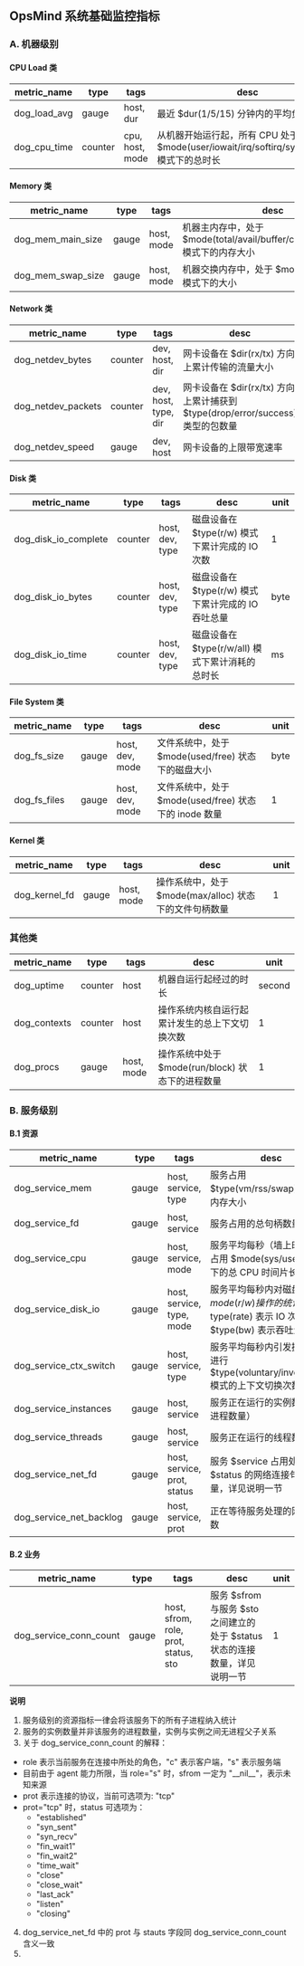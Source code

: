 ## OpsMind 系统基础监控指标

### A. 机器级别

#### CPU Load 类

metric_name | type | tags | desc | unit
------------ | ------ | ----| ----- | ----
dog_load_avg | gauge | host, dur | 最近 $dur(1/5/15) 分钟内的平均负载值 | 1
dog_cpu_time | counter | cpu, host, mode | 从机器开始运行起，所有 CPU 处于 $mode(user/iowait/irq/softirq/system/idle) 模式下的总时长 | second

#### Memory 类

metric_name | type | tags | desc | unit | memo
------------ | ------ | ----| ----- | ----| ----
dog_mem_main_size | gauge | host, mode | 机器主内存中，处于 $mode(total/avail/buffer/cache/free/used) 模式下的内存大小 | byte | 使用率 = avail/total
dog_mem_swap_size | gauge | host, mode | 机器交换内存中，处于 $mode(used/free) 模式下的大小 | byte

#### Network 类

metric_name | type | tags | desc | unit
------------ | ------ | ----| ----- | ---- 
dog_netdev_bytes | counter | dev, host, dir | 网卡设备在 $dir(rx/tx) 方向上累计传输的流量大小 | byte 
dog_netdev_packets | counter | dev, host, type, dir | 网卡设备在 $dir(rx/tx) 方向上累计捕获到 $type(drop/error/success) 类型的包数量 | 1 
dog_netdev_speed | gauge | dev, host | 网卡设备的上限带宽速率 | Mbps

#### Disk 类

metric_name | type | tags | desc | unit
------------ | ------ | ----| ----- | ----
dog_disk_io_complete | counter | host, dev, type | 磁盘设备在 $type(r/w) 模式下累计完成的 IO 次数 | 1
dog_disk_io_bytes | counter | host, dev, type | 磁盘设备在 $type(r/w) 模式下累计完成的 IO 吞吐总量 | byte
dog_disk_io_time | counter | host, dev, type | 磁盘设备在 $type(r/w/all) 模式下累计消耗的总时长 | ms

#### File System 类

metric_name | type | tags | desc | unit
------------ | ------ | ----| ----- | ----
dog_fs_size | gauge | host, dev, mode | 文件系统中，处于 $mode(used/free) 状态下的磁盘大小 | byte
dog_fs_files | gauge | host, dev, mode | 文件系统中，处于 $mode(used/free) 状态下的 inode 数量 | 1

#### Kernel 类

metric_name | type | tags | desc | unit
------------ | ------ | ----| ----- | ----
dog_kernel_fd | gauge | host, mode | 操作系统中，处于 $mode(max/alloc) 状态下的文件句柄数量 | 1

### 其他类

metric_name | type | tags | desc | unit
------------ | ------ | ----| ----- | ----
dog_uptime | counter | host |  机器自运行起经过的时长 | second
dog_contexts | counter | host | 操作系统内核自运行起累计发生的总上下文切换次数 | 1
dog_procs | gauge | host, mode | 操作系统中处于 $mode(run/block) 状态下的进程数量 | 1

### B. 服务级别

#### B.1 资源

metric_name | type | tags | desc | unit
------------ | ------ | ----| ----- | ---
dog_service_mem | gauge | host, service, type | 服务占用 $type(vm/rss/swap) 类型的内存大小 | byte
dog_service_fd | gauge | host, service | 服务占用的总句柄数量 | 1
dog_service_cpu | gauge | host, service, mode | 服务平均每秒（墙上时间）内占用 $mode(sys/user) 模式下的总 CPU 时间片长度 | second
dog_service_disk_io | gauge | host, service, type, mode | 服务平均每秒内对磁盘进行 $mode(r/w) 操作的统计，$type(rate) 表示 IO 次数，$type(bw) 表示吞吐量  | 1/byte
dog_service_ctx_switch | gauge | host, service, type | 服务平均每秒内引发操作系统进行 $type(voluntary/involuntary) 模式的上下文切换次数 | 1
dog_service_instances | gauge | host, service | 服务正在运行的实例数量（非进程数量） | 1
dog_service_threads | gauge | host, service | 服务正在运行的线程数量 | 1
dog_service_net_fd | gauge | host, service, prot, status | 服务 $service 占用处于状态 $status 的网络连接句柄数量，详见说明一节 | 1
dog_service_net_backlog | gauge | host, service, prot | 正在等待服务处理的网络连接数 | 1

#### B.2 业务

metric_name | type | tags | desc | unit
------------ | ------ | ----| ----- | ---
dog_service_conn_count | gauge | host, sfrom, role, prot, status, sto | 服务 $sfrom 与服务 $sto 之间建立的处于 $status 状态的连接数量，详见说明一节 | 1

**说明**

1. 服务级别的资源指标一律会将该服务下的所有子进程纳入统计
2. 服务的实例数量并非该服务的进程数量，实例与实例之间无进程父子关系
3. 关于 dog_service_conn_count 的解释：
  + role 表示当前服务在连接中所处的角色，"c" 表示客户端，"s" 表示服务端
  + 目前由于 agent 能力所限，当 role="s" 时，sfrom 一定为 "\_\_nil\_\_"，表示未知来源
  + prot 表示连接的协议，当前可选项为: "tcp"
  + prot="tcp" 时，status 可选项为：
    + "established"
    + "syn_sent"
    + "syn_recv"
    + "fin_wait1"
    + "fin_wait2"
    + "time_wait"
    + "close"
    + "close_wait"
    + "last_ack"
    + "listen"
    + "closing"
4. dog_service_net_fd 中的 prot 与 stauts 字段同 dog_service_conn_count 含义一致
5. 

